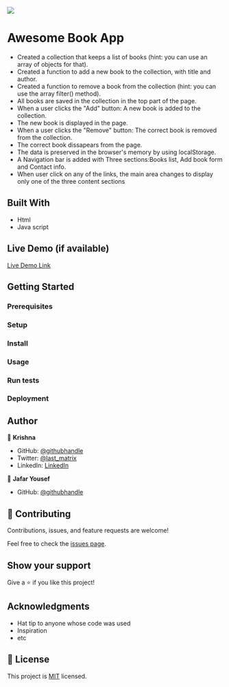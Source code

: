 ![](https://img.shields.io/badge/Microverse-blueviolet)

# Awesome Book App

- Created a collection that keeps a list of books (hint: you can use an array of objects for that).
- Created a function to add a new book to the collection, with title and author.
- Created a function to remove a book from the collection (hint: you can use the array filter() method).
- All books are saved in the collection in the top part of the page.
- When a user clicks the "Add" button: A new book is added to the collection.
- The new book is displayed in the page.
- When a user clicks the "Remove" button: The correct book is removed from the collection.
- The correct book dissapears from the page.
- The data is preserved in the browser's memory by using localStorage.
- A Navigation bar is added with Three sections:Books list, Add book form and  Contact info.
- When user  click on any of the links, the main area changes to display only one of the three content sections


## Built With

- Html
- Java script

## Live Demo (if available)

[Live Demo Link](https://krishnabot.github.io/Awesome-book/)


## Getting Started



### Prerequisites

### Setup

### Install

### Usage

### Run tests

### Deployment


## Author

👤 **Krishna**

- GitHub: [@githubhandle](https://github.com/Krishnabot)
- Twitter: [@last_matrix](https://twitter.com/last_matrix)
- LinkedIn: [LinkedIn](https://www.linkedin.com/in/krishna-prasad-acharya-3596bb130/)

👤 **Jafar Yousef**

- GitHub: [@githubhandle](https://github.com/jaferIdrees)


## 🤝 Contributing

Contributions, issues, and feature requests are welcome!

Feel free to check the [issues page](../../issues/).

## Show your support

Give a ⭐️ if you like this project!

## Acknowledgments

- Hat tip to anyone whose code was used
- Inspiration
- etc

## 📝 License

This project is [MIT](./MIT.md) licensed.
